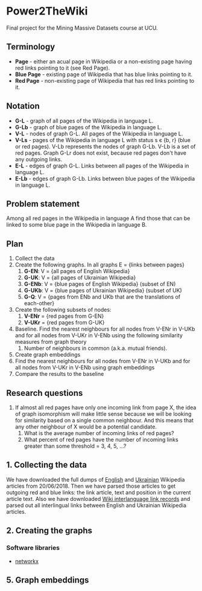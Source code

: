 # Power2TheWiki
Final project for the Mining Massive Datasets course at UCU.

## Terminology
* **Page** - either an acual page in Wikipedia or a non-existing page having red links pointing to it (see Red Page).
* **Blue Page** - existing page of Wikipedia that has blue links pointing to it.
* **Red Page** - non-existing page of Wikipedia that has red links pointing to it.

## Notation
* **G-L** - graph of all pages of the Wikipedia in language L.
* **G-Lb** - graph of blue pages of the Wikipedia in language L.
* **V-L** - nodes of graph G-L. All pages of the Wikipedia in language L.
* **V-Ls** - pages of the Wikipedia in language L with status s є {b, r} (blue or red pages). V-Lb represents the nodes of graph G-Lb. V-Lb is a set of red pages. Graph G-Lr does not exist, because red pages don't have any outgoing links.
* **E-L** - edges of graph G-L. Links between all pages of the Wikipedia in language L.
* **E-Lb** - edges of graph G-Lb. Links between blue pages of the Wikipedia in language L.

## Problem statement
Among all red pages in the Wikipedia in language A find those that can be linked to some blue page in the Wikipedia in language B.

## Plan
1. Collect the data
2. Create the following graphs. In all graphs E = {links between pages}
    1. **G-EN**: V = {all pages of English Wikipedia}
    2. **G-UK**: V = {all pages of Ukrainian Wikipedia}
    3. **G-ENb**: V = {blue pages of English Wikipedia} (subset of EN)
    4. **G-UKb**: V = {blue pages of Ukrainian Wikipedia} (subset of UK)
    5. **G-Q**: V = {pages from ENb and UKb that are the translations of each-other}
3. Create the following subsets of nodes:
    1. **V-ENr** = {red pages from G-EN}
    2. **V-UKr** = {red pages from G-UK}
4. Baseline. Find the nearest neighbours for all nodes from V-ENr in V-UKb and for all nodes from V-UKr in V-ENb using the following similarity measures from graph theory
    1. Number of neighbours in common (a.k.a. mutual friends).
5. Create graph embeddings
6. Find the nearest neighbours for all nodes from V-ENr in V-UKb and for all nodes from V-UKr in V-ENb using graph embeddings
7. Compare the results to the baseline

## Research questions
1. If almost all red pages have only one incoming link from page X, the idea of graph isomorphism will make little sense because we will be looking for similarity based on a single common neighbour. And this means that any other neighbour of X would be a potential candidate.
    1. What is the average number of incoming links of red pages?
    2. What percent of red pages have the number of incoming links greater than some threshold = 3, 4, 5, ...?

## 1. Collecting the data
We have downloaded the full dumps of [English](https://dumps.wikimedia.org/enwiki/20180620/) and [Ukrainian](https://dumps.wikimedia.org/ukwiki/20180620/) Wikipedia articles from 20/06/2018. Then we have parsed those articles to get outgoing red and blue links: the link article, text and position in the current article text. Also we have downloaded [Wiki interlanguage link records](https://dumps.wikimedia.org/ukwiki/20180620/ukwiki-20180620-langlinks.sql.gz) and parsed out all interlingual links between English and Ukrainian Wikipedia articles.

## 2. Creating the graphs

### Software libraries

* [networkx](https://networkx.github.io)

## 5. Graph embeddings
